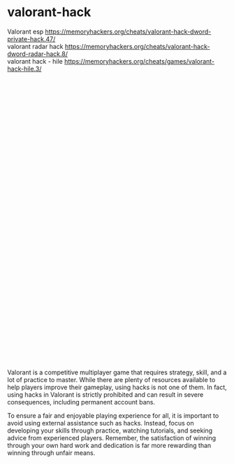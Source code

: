 # valorant-hack
Valorant esp https://memoryhackers.org/cheats/valorant-hack-dword-private-hack.47/
<br />
valorant radar hack https://memoryhackers.org/cheats/valorant-hack-dword-radar-hack.8/
<br />
valorant hack - hile https://memoryhackers.org/cheats/games/valorant-hack-hile.3/

<br />
<br />
<br />
<br />
<br />
<br /><br />
<br />
<br /><br />
<br />
<br /><br />
<br />
<br /><br />
<br />
<br /><br />
<br />
<br /><br />
<br />
<br /><br />
<br />
<br /><br />
<br />
<br /><br />
<br />
<br /><br />
<br />
<br /><br />
<br />
<br />
Valorant is a competitive multiplayer game that requires strategy, skill, and a lot of practice to master. While there are plenty of resources available to help players improve their gameplay, using hacks is not one of them. In fact, using hacks in Valorant is strictly prohibited and can result in severe consequences, including permanent account bans.

To ensure a fair and enjoyable playing experience for all, it is important to avoid using external assistance such as hacks. Instead, focus on developing your skills through practice, watching tutorials, and seeking advice from experienced players. Remember, the satisfaction of winning through your own hard work and dedication is far more rewarding than winning through unfair means.
